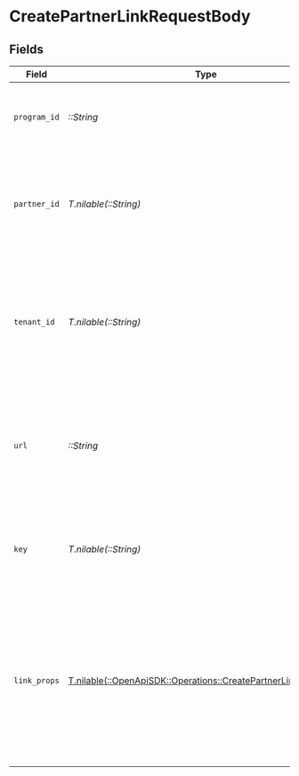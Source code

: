 # CreatePartnerLinkRequestBody


## Fields

| Field                                                                                                                                       | Type                                                                                                                                        | Required                                                                                                                                    | Description                                                                                                                                 |
| ------------------------------------------------------------------------------------------------------------------------------------------- | ------------------------------------------------------------------------------------------------------------------------------------------- | ------------------------------------------------------------------------------------------------------------------------------------------- | ------------------------------------------------------------------------------------------------------------------------------------------- |
| `program_id`                                                                                                                                | *::String*                                                                                                                                  | :heavy_check_mark:                                                                                                                          | The ID of the program that the partner is enrolled in.                                                                                      |
| `partner_id`                                                                                                                                | *T.nilable(::String)*                                                                                                                       | :heavy_minus_sign:                                                                                                                          | The ID of the partner to create a link for. Will take precedence over `tenantId` if provided.                                               |
| `tenant_id`                                                                                                                                 | *T.nilable(::String)*                                                                                                                       | :heavy_minus_sign:                                                                                                                          | The ID of the partner in your system. If both `partnerId` and `tenantId` are not provided, an error will be thrown.                         |
| `url`                                                                                                                                       | *::String*                                                                                                                                  | :heavy_check_mark:                                                                                                                          | The URL to shorten. Will throw an error if the domain doesn't match the program's default URL domain.                                       |
| `key`                                                                                                                                       | *T.nilable(::String)*                                                                                                                       | :heavy_minus_sign:                                                                                                                          | The short link slug. If not provided, a random 7-character slug will be generated.                                                          |
| `link_props`                                                                                                                                | [T.nilable(::OpenApiSDK::Operations::CreatePartnerLinkLinkProps)](../../models/operations/createpartnerlinklinkprops.md)                    | :heavy_minus_sign:                                                                                                                          | Additional properties that you can pass to the partner's short link. Will be used to override the default link properties for this partner. |
